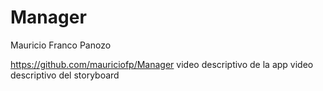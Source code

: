 # Manager

Mauricio Franco Panozo

https://github.com/mauriciofp/Manager
video descriptivo de la app
video descriptivo del storyboard
